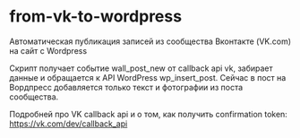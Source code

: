 # from-vk-to-wordpress
Автоматическая публикация записей из сообщества Вконтакте (VK.com) на сайт с Wordpress

Скрипт получает событие wall_post_new от callback api vk, забирает данные и обращается к API WordPress wp_insert_post.
Сейчас в пост на Вордпресс добавляется только текст и фотографии из поста сообщества.

Подробней про VK callback api и о том, как получить confirmation token:
https://vk.com/dev/callback_api

